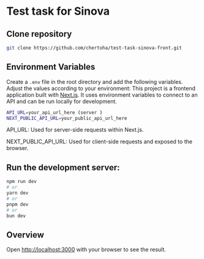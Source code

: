 # Test task for Sinova

## Clone repository

```bash
git clone https://github.com/chertoha/test-task-sinova-front.git
```

## Environment Variables

Create a `.env` file in the root directory and add the following variables. Adjust the values according to your environment:
This project is a frontend application built with [Next.js](https://nextjs.org/). It uses environment variables to connect to an API and can be run locally for development.

```bash
API_URL=your_api_url_here (server )
NEXT_PUBLIC_API_URL=your_public_api_url_here
```

API_URL: Used for server-side requests within Next.js.

NEXT_PUBLIC_API_URL: Used for client-side requests and exposed to the browser.

## Run the development server:

```bash
npm run dev
# or
yarn dev
# or
pnpm dev
# or
bun dev
```

## Overview

Open [http://localhost:3000](http://localhost:3000) with your browser to see the result.
